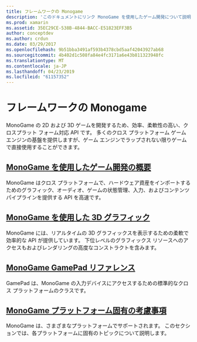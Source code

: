 ```yaml
---
title: フレームワークの Monogame
description: 'このドキュメントにリンク MonoGame を使用したゲーム開発について説明するさまざまなガイド: 概要については、3 D グラフィックス、ゲーム パッドに関するディスカッションとプラットフォーム固有の考慮事項を参照してください。'
ms.prod: xamarin
ms.assetid: 35EC29CE-538B-4844-BACC-E51823EFF3B5
author: conceptdev
ms.author: crdun
ms.date: 03/29/2017
ms.openlocfilehash: 9b51bba3491af593b4378cbd5aaf42043927ab68
ms.sourcegitcommit: 4b402d1c508fa84e4fc3171a6e43b811323948fc
ms.translationtype: MT
ms.contentlocale: ja-JP
ms.lasthandoff: 04/23/2019
ms.locfileid: "61157352"
---
```

# <a name="monogame-framework"></a>フレームワークの Monogame

MonoGame の 2D および 3D ゲームを開発するため、効率、柔軟性の高い、クロスプラット フォーム対応 API です。 多くのクロス プラットフォーム ゲーム エンジンの基盤を提供しますが、ゲーム エンジンでラップされない限りゲームで直接使用することができます。

## <a name="introduction-to-game-development-with-monogamegraphics-gamesmonogameintroductionindexmd"></a>[MonoGame を使用したゲーム開発の概要](~/graphics-games/monogame/introduction/index.md)

MonoGame はクロス プラットフォームで、ハードウェア資産をインポートするためのグラフィック、オーディオ、ゲームの状態管理、入力、およびコンテンツ パイプラインを提供する API を高速です。

## <a name="3d-graphics-with-monogamegraphics-gamesmonogame3dindexmd"></a>[MonoGame を使用した 3D グラフィック](~/graphics-games/monogame/3d/index.md)

MonoGame には、リアルタイムの 3D グラフィックスを表示するための柔軟で効率的な API が提供しています。 下位レベルのグラフィックス リソースへのアクセスもおよびレンダリングの高度なコンストラクトを含みます。

## <a name="monogame-gamepad-referencegraphics-gamesmonogameinputmd"></a>[MonoGame GamePad リファレンス](~/graphics-games/monogame/input.md)

GamePad は、MonoGame の入力デバイスにアクセスするための標準的なクロス プラットフォームのクラスです。

## <a name="monogame-platform-specific-considerationsgraphics-gamesmonogameplatformsindexmd"></a>[MonoGame プラットフォーム固有の考慮事項](~/graphics-games/monogame/platforms/index.md)

MonoGame は、さまざまなプラットフォームでサポートされます。 このセクションでは、各プラットフォームに固有のトピックについて説明します。
